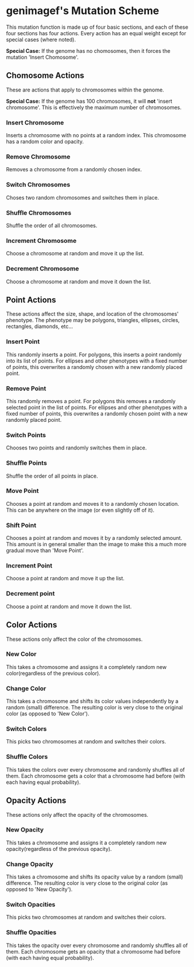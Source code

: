 

# genimagef's Mutation Scheme #
This mutation function is made up of four basic sections, and each of these four sections has four actions. Every action has an equal weight except for special cases (where noted).

**Special Case:** If the genome has no chomosomes, then it forces the mutation 'Insert Chomosome'.

## Chomosome Actions ##
These are actions that apply to chromosomes within the genome.

**Special Case:** If the genome has 100 chromosomes, it will **not** 'insert chromosome'.  This is effectively the maximum number of chromosomes.
### Insert Chromosome ###
Inserts a chromosome with no points at a random index.  This chromosome has a random color and opacity.
### Remove Chromosome ###
Removes a chromosome from a randomly chosen index.
### Switch Chromosomes ###
Choses two random chromosomes and switches them in place.
### Shuffle Chromosomes ###
Shuffle the order of all chromosomes.
### Increment Chromosome ###
Choose a chromosome at random and move it up the list.
### Decrement Chromosome ###
Choose a chromosome at random and move it down the list.
## Point Actions ##
These actions affect the size, shape, and location of the chromosomes' phenotype.  The phenotype may be polygons, triangles, ellipses, circles, rectangles, diamonds, etc...
### Insert Point ###
This randomly inserts a point.  For polygons, this inserts a point randomly into its list of points.  For ellipses and other phenotypes with a fixed number of points, this overwrites a randomly chosen with a new randomly placed point.
### Remove Point ###
This randomly removes a point.  For polygons this removes a randomly selected point in the list of points.  For ellipses and other phenotypes with a fixed number of points, this overwrites a randomly chosen point with a new randomly placed point.
### Switch Points ###
Chooses two points and randomly switches them in place.
### Shuffle Points ###
Shuffle the order of all points in place.
### Move Point ###
Chooses a point at random and moves it to a randomly chosen location.  This can be anywhere on the image (or even slightly off of it).
### Shift Point ###
Chooses a point at random and moves it by a randomly selected amount.  This amount is in general smaller than the image to make this a much more gradual move than 'Move Point'.
### Increment Point ###
Choose a point at random and move it up the list.
### Decrement point ###
Choose a point at random and move it down the list.

## Color Actions ##
These actions only affect the color of the chromosomes.
### New Color ###
This takes a chromosome and assigns it a completely random new color(regardless of the previous color).
### Change Color ###
This takes a chromosome and shifts its color values independently by a random (small) difference.  The resulting color is very close to the original color (as opposed to 'New Color').
### Switch Colors ###
This picks two chromosomes at random and switches their colors.
### Shuffle Colors ###
This takes the colors over every chromosome and randomly shuffles all of them.  Each chromosome gets a color that a chromosome had before (with each having equal probability).

## Opacity Actions ##
These actions only affect the opacity of the chromosomes.
### New Opacity ###
This takes a chromosome and assigns it a completely random new opacity(regardless of the previous opacity).
### Change Opacity ###
This takes a chromosome and shifts its opacity value by a random (small) difference.  The resulting color is very close to the original color (as opposed to 'New Opacity').
### Switch Opacities ###
This picks two chromosomes at random and switches their colors.
### Shuffle Opacities ###
This takes the opacity over every chromosome and randomly shuffles all of them.  Each chromosome gets an opacity that a chromosome had before (with each having equal probability).